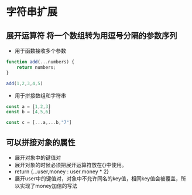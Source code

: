 # 字符串扩展

## 展开运算符 将一个数组转为用逗号分隔的参数序列

* 用于函数接收多个参数

```javascript
function add(...numbers) {
    return numbers;
}

add(1,2,3,4,5)
```

* 用于拼接数组和字符串
  
```javascript
const a = [1,2,3]
const b = [4,5,6]

const c = [...a,...b,"7"]
```

## 可以拼接对象的属性

* 展开对象中的键值对
* 展开对象的时候必须把展开运算符放在{}中使用。
* return {...user,money : user.money * 2}
* 展开user中的键值对，对象中不允许同名的key值，相同key值会被覆盖，所以实现了money加倍的写法